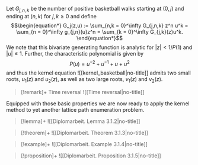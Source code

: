 Let $G_{j,n,k}$ be the number of positive basketball walks starting at $(0,j)$ and ending at $(n,k)$ for $j,k \geq 0$ and define
$$\begin{equation*}
G_j(z,u) := \sum_{n,k = 0}^\infty G_{j,n,k} z^n u^k
= \sum_{n = 0}^\infty g_{j,n}(u)z^n = \sum_{k = 0}^\infty G_{j,k}(z)u^k.
\end{equation*}$$
We note that this bivariate generating function is analytic for $|z| < 1/P(1)$ and $|u| \leq 1$. Further, the characteristic polynomial is given by
$$
P(u) = u^{-2} + u^{-1} + u + u^2
$$
and thus the kernel equation 
![[kernel_basketball|no-title]]
admits two small roots, $u_1(z)$ and $u_2(z)$, as well as two large roots, $v_1(z)$ and $v_2(z)$.


> [!remark]+ Time reversal
> ![[Time reversal|no-title]]

Equipped with those basic properties we are now ready to apply the kernel method to yet another lattice path enumeration problem.

> [!lemma]+ 
> ![[Diplomarbeit. Lemma 3.1.2|no-title]]




> [!theorem]+ 
> ![[Diplomarbeit. Theorem 3.1.3|no-title]]





> [!example]+ 
> ![[Diplomarbeit. Example 3.1.4|no-title]]


> [!proposition]+ 
> ![[Diplomarbeit. Proposition 3.1.5|no-title]]





